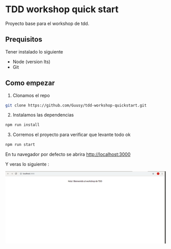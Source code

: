 # TDD workshop quick start
Proyecto base para el workshop de tdd.
## Prequisitos
Tener instalado lo siguiente
* Node (version lts)
* Git 

## Como empezar

1) Clonamos el repo
```bash
git clone https://github.com/Guusy/tdd-workshop-quickstart.git
```
2) Instalamos las dependencias
```bash
npm run install
```

3) Corremos el proyecto para verificar que levante todo ok
```bash
npm run start
```
En tu navegador por defecto se abrira [http://localhost:3000](http://localhost:3000/)

Y veras lo siguiente : 

![](./working.png)


